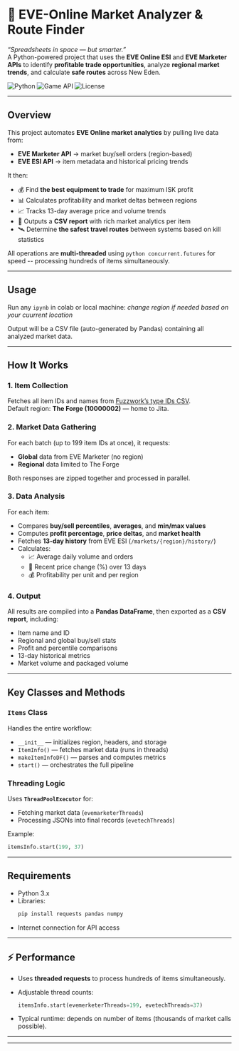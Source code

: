 #  🚀 EVE-Online Market Analyzer & Route Finder

*“Spreadsheets in space — but smarter.”*  
A Python-powered project that uses the **EVE Online ESI** and **EVE Marketer APIs** to identify **profitable trade opportunities**, analyze **regional market trends**, and calculate **safe routes** across New Eden.

![Python](https://img.shields.io/badge/Python-3.x-blue.svg)
![Game API](https://img.shields.io/badge/API-EVE%20ESI%20%2B%20EVE%20Marketer-orange.svg)
![License](https://img.shields.io/badge/License-MIT-green.svg)

---

## Overview

This project automates **EVE Online market analytics** by pulling live data from:
- **EVE Marketer API** → market buy/sell orders (region-based)
- **EVE ESI API** → item metadata and historical pricing trends

It then:
- 💰 Find **the best equipment to trade** for maximum ISK profit  
- 📊 Calculates profitability and market deltas between regions  
- 📈 Tracks 13-day average price and volume trends  
- 🧮 Outputs a **CSV report** with rich market analytics per item 
- 🛰️ Determine **the safest travel routes** between systems based on kill statistics   

All operations are **multi-threaded** using `python concurrent.futures` for speed -- processing hundreds of items simultaneously.

---

##  Usage

Run any `ipynb` in colab or local machine:
*change region if needed based on your cuurrent location*

Output will be a CSV file (auto-generated by Pandas) containing all analyzed market data.

---

##  How It Works

### 1. Item Collection
Fetches all item IDs and names from [Fuzzwork’s type IDs CSV](https://www.fuzzwork.co.uk/resources/typeids.csv).  
Default region: **The Forge (10000002)** — home to Jita.

### 2. Market Data Gathering
For each batch (up to 199 item IDs at once), it requests:
- **Global** data from EVE Marketer (no region)
- **Regional** data limited to The Forge

Both responses are zipped together and processed in parallel.

### 3. Data Analysis
For each item:
- Compares **buy/sell percentiles**, **averages**, and **min/max values**  
- Computes **profit percentage**, **price deltas**, and **market health**  
- Fetches **13-day history** from EVE ESI (`/markets/{region}/history/`)  
- Calculates:
  - 📈 Average daily volume and orders  
  - 📅 Recent price change (%) over 13 days  
  - 💰 Profitability per unit and per region  

### 4. Output
All results are compiled into a **Pandas DataFrame**, then exported as a **CSV report**, including:
- Item name and ID  
- Regional and global buy/sell stats  
- Profit and percentile comparisons  
- 13-day historical metrics  
- Market volume and packaged volume  

---

##  Key Classes and Methods

### `Items` Class
Handles the entire workflow:
- `__init__` — initializes region, headers, and storage
- `ItemInfo()` — fetches market data (runs in threads)
- `makeItemInfoDF()` — parses and computes metrics
- `start()` — orchestrates the full pipeline

### Threading Logic
Uses **`ThreadPoolExecutor`** for:
- Fetching market data (`evemarketerThreads`)
- Processing JSONs into final records (`evetechThreads`)

Example:
```python
itemsInfo.start(199, 37)
```

---




##  Requirements

- Python 3.x  
- Libraries:
  ```bash
  pip install requests pandas numpy
  ```
- Internet connection for API access

---


## ⚡ Performance

- Uses **threaded requests** to process hundreds of items simultaneously.  
- Adjustable thread counts:
  ```python
  itemsInfo.start(evemerketerThreads=199, evetechThreads=37)
  ```

- Typical runtime: depends on number of items (thousands of market calls possible).

---
---

